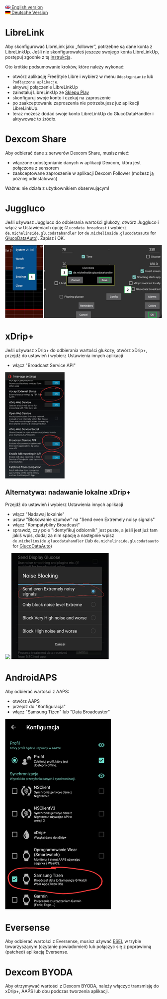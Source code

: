 [<img src='images/en.png' height=10> English version](SOURCES.md)  
[<img src='images/de.png' height=10> Deutsche Version](SOURCES_DE.md)

# LibreLink

Aby skonfigurować LibreLink jako „follower”, potrzebne są dane konta z LibreLinkUp.
Jeśli nie skonfigurowałeś jeszcze swojego konta LibreLinkUp, postępuj zgodnie z tą [instrukcją](https://librelinkup.com/articles/getting-started).

Oto krótkie podsumowanie kroków, które należy wykonać:
* otwórz aplikację FreeStyle Libre i wybierz w menu `Udostępnianie` lub `Podłączone aplikacje`.
* aktywuj połączenie LibreLinkUp
* zainstaluj LibreLinkUp ze [Sklepu Play](https://play.google.com/store/apps/details?id=org.nativescript.LibreLinkUp)
* skonfiguruj swoje konto i czekaj na zaproszenie
* po zaakceptowaniu zaproszenia nie potrzebujesz już aplikacji LibreLinkUp.
* teraz możesz dodać swoje konto LibreLinkUp do GlucoDataHandler i aktywować to źródło.
    
# Dexcom Share
Aby odbierać dane z serwerów Dexcom Share, musisz mieć:
- włączone udostępnianie danych w aplikacji Dexcom, która jest połączona z sensorem
- zaakceptowane zaproszenie w aplikacji Dexcom Follower (możesz ją później odinstalować)

 Ważne: nie działa z użytkownikiem obserwującym!

# Juggluco

Jeśli używasz Juggluco do odbierania wartości glukozy, otwórz Juggluco i włącz w Ustawieniach opcję `Glucodata broadcast` i wybierz `de.michelinside.glucodatahandler` (or `de.michelinside.glucodataauto` for [GlucoDataAuto](https://github.com/pachi81/GlucoDataAuto/blob/main/README_PL.md)). Zapisz i OK.

<img src='images/broadcast.png' width=700>

# xDrip+
Jeśli używasz xDrip+ do odbierania wartości glukozy, otwórz xDrip+, przejdź do ustawień i wybierz Ustawienia innych aplikacji

* włącz "Broadcast Service API"

<img src='images/xdrip_broadcast_api.jpg' height=340>

## Alternatywa: nadawanie lokalne xDrip+
Przejdź do ustawień i wybierz Ustawienia innych aplikacji
* włącz "Nadawaj lokalnie"
* ustaw "Blokowanie szumów" na "Send even Extremely noisy signals"
* włącz "Kompatybilny Broadcast"
* sprawdź, czy pole "Identyfikuj odbiornik" jest puste, a jeśli jest już tam jakiś wpis, dodaj za nim spację a następnie wpisz `de.michelinside.glucodatahandler` (lub `de.michelinside.glucodataauto` for [GlucoDataAuto](https://github.com/pachi81/GlucoDataAuto/blob/main/README_PL.md))

<img src='images/xDrip_InterAppSettings.png' height=340> <img src='images/xDrip+_noise_blocking.jpg' height=340>

# AndroidAPS

Aby odbierać wartości z AAPS:
* otwórz AAPS
* przejdź do "Konfiguracja"
* włącz "Samsung Tizen" lub "Data Broadcaster"

<img src='images/pl/AAPS_config.jpg' width=340>

# Eversense
Aby odbierać wartości z Eversense, musisz używać [ESEL](https://github.com/BernhardRo/Esel) w trybie towarzyszącym (czytanie powiadomień) lub połączyć się z poprawioną (patched) aplikacją Eversense.

# Dexcom BYODA
Aby otrzymywać wartości z Dexcom BYODA, należy włączyć transmisję do xDrip+, AAPS lub obu podczas tworzenia aplikacji.